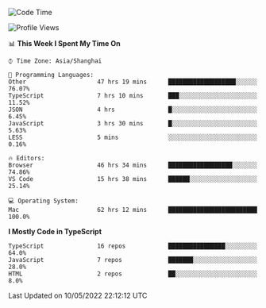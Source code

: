 <!--START_SECTION:waka-->
![Code Time](http://img.shields.io/badge/Code%20Time-0-blue)

![Profile Views](http://img.shields.io/badge/Profile%20Views-0-blue)

📊 **This Week I Spent My Time On** 

```text
⌚︎ Time Zone: Asia/Shanghai

💬 Programming Languages: 
Other                    47 hrs 19 mins      ███████████████████░░░░░░   76.07% 
TypeScript               7 hrs 10 mins       ███░░░░░░░░░░░░░░░░░░░░░░   11.52% 
JSON                     4 hrs               █░░░░░░░░░░░░░░░░░░░░░░░░   6.45% 
JavaScript               3 hrs 30 mins       █░░░░░░░░░░░░░░░░░░░░░░░░   5.63% 
LESS                     5 mins              ░░░░░░░░░░░░░░░░░░░░░░░░░   0.16%

🔥 Editors: 
Browser                  46 hrs 34 mins      ██████████████████░░░░░░░   74.86% 
VS Code                  15 hrs 38 mins      ██████░░░░░░░░░░░░░░░░░░░   25.14%

💻 Operating System: 
Mac                      62 hrs 12 mins      █████████████████████████   100.0%

```

**I Mostly Code in TypeScript** 

```text
TypeScript               16 repos            ████████████████░░░░░░░░░   64.0% 
JavaScript               7 repos             ███████░░░░░░░░░░░░░░░░░░   28.0% 
HTML                     2 repos             ██░░░░░░░░░░░░░░░░░░░░░░░   8.0%

```



 Last Updated on 10/05/2022 22:12:12 UTC
<!--END_SECTION:waka-->

